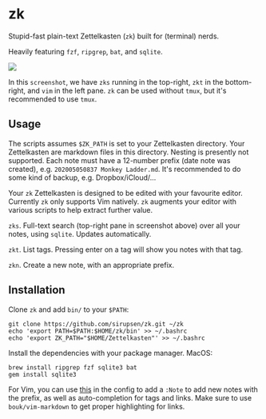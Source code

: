 # zk

Stupid-fast plain-text Zettelkasten (`zk`) built for (terminal) nerds.

Heavily featuring `fzf`, `ripgrep`, `bat`, and `sqlite`.

![](https://pbs.twimg.com/media/EQGYhAJUYAEPC4j?format=jpg&name=4096x4096)

In this `screenshot`, we have `zks` running in the top-right, `zkt` in the
bottom-right, and `vim` in the left pane. `zk` can be used without `tmux`, but
it's recommended to use `tmux`.

## Usage

The scripts assumes `$ZK_PATH` is set to your Zettelkasten directory. Your
Zettelkasten are markdown files in this directory. Nesting is presently not
supported.  Each note must have a 12-number prefix (date note was created), e.g.
`202005050837 Monkey Ladder.md`. It's recommended to do some kind of backup,
e.g. Dropbox/iCloud/...

Your `zk` Zettelkasten is designed to be edited with your favourite editor.
Currently `zk` only supports Vim natively. `zk` augments your editor with
various scripts to help extract further value.

`zks`. Full-text search (top-right pane in screenshot above) over all your
notes, using `sqlite`. Updates automatically.

`zkt`. List tags. Pressing enter on a tag will show you notes with that tag.

`zkn`. Create a new note, with an appropriate prefix.

## Installation

Clone `zk` and add `bin/` to your `$PATH`:

```
git clone https://github.com/sirupsen/zk.git ~/zk
echo 'export PATH=$PATH:$HOME/zk/bin' >> ~/.bashrc
echo 'export ZK_PATH="$HOME/Zettelkasten"' >> ~/.bashrc
```

Install the dependencies with your package manager. MacOS:

```
brew install ripgrep fzf sqlite3 bat
gem install sqlite3
```

For Vim, you can use
[this](https://github.com/sirupsen/dotfiles/blob/master/home/.vimrc#L480-L517)
in the config to add a `:Note` to add new notes with the prefix, as well as
auto-completion for tags and links. Make sure to use `bouk/vim-markdown` to get
proper highlighting for links.
